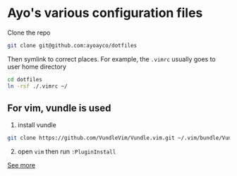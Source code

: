 # Ayo's various configuration files

Clone the repo

```bash
git clone git@github.com:ayoayco/dotfiles
```

Then symlink to correct places. For example, the `.vimrc` usually goes to user home directory

```bash
cd dotfiles
ln -rsf ./.vimrc ~/
```

## For vim, vundle is used
1. install vundle

```bash
git clone https://github.com/VundleVim/Vundle.vim.git ~/.vim/bundle/Vundle.vim
```

2. open `vim` then run `:PluginInstall`

[See more](https://github.com/VundleVim/Vundle.vim?tab=readme-ov-file#quick-start)

